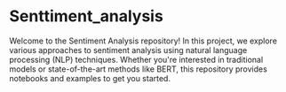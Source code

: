 # Senttiment_analysis
Welcome to the Sentiment Analysis repository! In this project, we explore various approaches to sentiment analysis using natural language processing (NLP) techniques. Whether you're interested in traditional models or state-of-the-art methods like BERT, this repository provides notebooks and examples to get you started.
